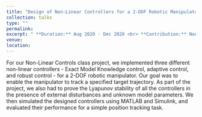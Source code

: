 ```yaml
---
title: "Design of Non-Linear Controllers for a 2-DOF Robotic Manipulators"
collection: talks
type: ""
permalink: 
excerpt: " **Duration:** Aug 2020 - Dec 2020 <br> **Contribution:** Non-linear control theory, MATLAB and SIMULINK simulations <br>" 
venue:  
location: 
---
```



For our Non-Linear Controls class project, we implemented three different non-linear controllers - Exact Model Knowledge control, adaptive control, and robust control - for a 2-DOF robotic manipulator. Our goal was to enable the manipulator to track a specified target trajectory.
As part of the project, we also had to prove the Lyapunov stability of all the controllers in the presence of external disturbances and unknown model parameters. We then simulated the designed controllers using MATLAB and Simulink, and evaluated their performance for a simple position tracking task.

